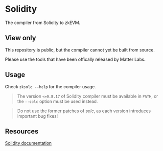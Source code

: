 # Solidity

The compiler from Solidity to zkEVM.

## View only

This repository is public, but the compiler cannot yet be built from source.

Please use the tools that have been offically released by Matter Labs.

## Usage

Check `zksolc --help` for the compiler usage.

> The version `<=0.8.17` of Solidity compiler must be available in `PATH`, or the `--solc` option must be used instead.

> Do not use the former patches of *solc*, as each version introduces important bug fixes!

## Resources

[Solidity documentation](https://docs.soliditylang.org/en/v0.8.17/)
